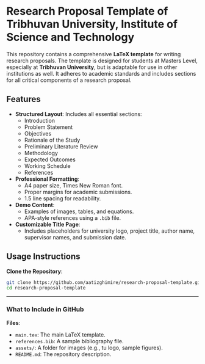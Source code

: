 # Research Proposal Template of Tribhuvan University, Institute of Science and Technology

This repository contains a comprehensive **LaTeX template** for writing research proposals. The template is designed for students at Masters Level, especially at **Tribhuvan University**, but is adaptable for use in other institutions as well. It adheres to academic standards and includes sections for all critical components of a research proposal.

## Features

- **Structured Layout**: Includes all essential sections:
  - Introduction
  - Problem Statement
  - Objectives
  - Rationale of the Study
  - Preliminary Literature Review
  - Methodology
  - Expected Outcomes
  - Working Schedule
  - References
- **Professional Formatting**:
  - A4 paper size, Times New Roman font.
  - Proper margins for academic submissions.
  - 1.5 line spacing for readability.
- **Demo Content**:
  - Examples of images, tables, and equations.
  - APA-style references using a `.bib` file.
- **Customizable Title Page**:
  - Includes placeholders for university logo, project title, author name, supervisor names, and submission date.

## Usage Instructions

**Clone the Repository**:
   ```bash
   git clone https://github.com/aatizghimire/research-proposal-template.git
   cd research-proposal-template
```

---

### **What to Include in GitHub**
**Files**:
   - `main.tex`: The main LaTeX template.
   - `references.bib`: A sample bibliography file.
   - `assets/`: A folder for images (e.g., tu logo, sample figures).
   - `README.md`: The repository description.
